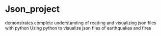 # Json_project
demonstrates complete understanding of reading and visualizing json files with python
Using python to visualize json files of earthquakes and fires 

